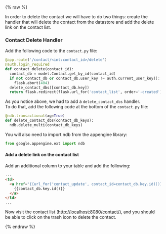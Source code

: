 {% raw %}

In order to delete the contact we will have to do two things: create the
handler that will delete the contact from the datastore and add the delete link 
on the contact list.

### Contact Delete Handler

Add the following code to the `contact.py` file:

```python
@app.route('/contact/<int:contact_id>/delete')
@auth.login_required
def contact_delete(contact_id):
  contact_db = model.Contact.get_by_id(contact_id)
  if not contact_db or contact_db.user_key != auth.current_user_key():
    flask.abort(404)
  delete_contact_dbs([contact_db.key])
  return flask.redirect(flask.url_for('contact_list', order='-created'))
```

As you notice above, we had to add a `delete_contact_dbs` handler.  
To do that, add the following code at the bottom of the `contact.py` file:

```python
@ndb.transactional(xg=True)
def delete_contact_dbs(contact_db_keys):
  ndb.delete_multi(contact_db_keys)
```

You will also need to import ndb from the appengine library:

```python
from google.appengine.ext import ndb
```

#### Add a delete link on the contact list

Add an additional column to your table and add the following:

```html
...
<td>
  <a href="{{url_for('contact_update', contact_id=contact_db.key.id())}}">
    {{contact_db.key.id()}}
  </a>
</td>
...
```

Now visit the contact list
([http://localhost:8080/contact/](http://localhost:8080/contact/)),
and you should be able to click on the trash icon to delete the contact.

{% endraw %}
